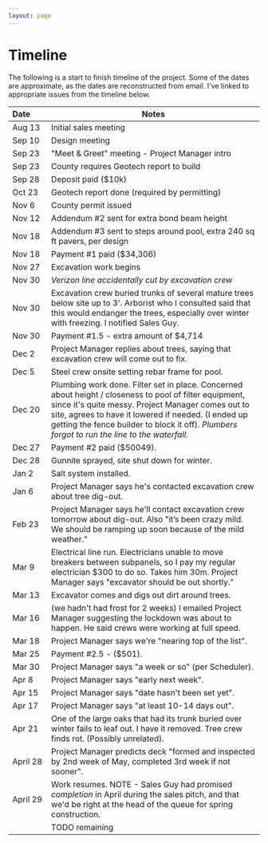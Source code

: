 ```yaml
---
layout: page
---
```


# Timeline

The following is a start to finish timeline of the project. Some of the dates are approximate, as the dates are reconstructed from email. I've linked to appropriate issues from the timeline below.


| Date&nbsp;&nbsp;&nbsp;&nbsp;&nbsp;&nbsp; | Notes | 
|-----------|---|
| Aug 13 | Initial sales meeting |
| Sep 10 | Design meeting |
| Sep 23 | "Meet & Greet" meeting - Project Manager intro | 
| Sep 23 | County requires Geotech report to build | 
| Sep 28 | Deposit paid ($10k) | 
| Oct 23 | Geotech report done (required by permitting) |
| Nov 6 | County permit issued | 
| Nov 12 | Addendum #2 sent for extra bond beam height | 
| Nov 18 | Addendum #3 sent to steps around pool, extra 240 sq ft pavers, per design |
| Nov 18 | Payment #1 paid ($34,306)
| Nov 27 | Excavation work begins |
| Nov 30 | *Verizon line accidentally cut by excavation crew* |
| Nov 30 | Excavation crew buried trunks of several mature trees below site up to 3'. Arborist who I consulted said that this would endanger the trees, especially over winter with freezing. I notified Sales Guy. |
| Nov 30 | Payment #1.5 - extra amount of $4,714 | 
| Dec 2 | Project Manager replies about trees, saying that excavation crew will come out to fix. |
| Dec 5 | Steel crew onsite setting rebar frame for pool. |
| Dec 20 | Plumbing work done. Filter set in place. Concerned about height / closeness to pool of filter equipment, since it's quite messy. Project Manager comes out to site, agrees to have it lowered if needed. (I ended up getting the fence builder to block it off). *Plumbers forgot to run the line to the waterfall.* |
| Dec 27 | Payment #2 paid ($50049). | 
| Dec 28 | Gunnite sprayed, site shut down for winter. |
| Jan 2 | Salt system installed. |
| Jan 6 | Project Manager says he's contacted excavation crew about tree dig-out. |
| Feb 23 | Project Manager says he'll contact excavation crew tomorrow about dig-out. Also "it’s been crazy mild. We should be ramping up soon because of the mild weather." |
| Mar 9 | Electrical line run. Electricians unable to move breakers between subpanels, so I pay my regular electrician $300 to do so.  Takes him 30m. Project Manager says "excavator should be out shortly." |
| Mar 13 | Excavator comes and digs out dirt around trees. |
| Mar 16 | (we hadn't had frost for 2 weeks) I emailed Project Manager suggesting the lockdown was about to happen. He said crews were working at full speed. |
| Mar 18 | Project Manager says we're "nearing top of the list". |
| Mar 25 | Payment #2.5 - ($501). | 
| Mar 30 | Project Manager says "a week or so" (per Scheduler). |
| Apr 8 | Project Manager says "early next week". |
| Apr 15 | Project Manager says "date hasn't been set yet". |
| Apr 17 | Project Manager says "at least 10-14 days out". |
| Apr 21 | One of the large oaks that had its trunk buried over winter fails to leaf out. I have it removed. Tree crew finds rot. (Possibly unrelated). |
| April 28 | Project Manager predicts deck "formed and inspected by 2nd week of May, completed 3rd week if not sooner". |
| April 29 | Work resumes. NOTE - Sales Guy had promised *completion* in April during the sales pitch, and that we'd be right at the head of the queue for spring construction. |
|      | TODO remaining | 

